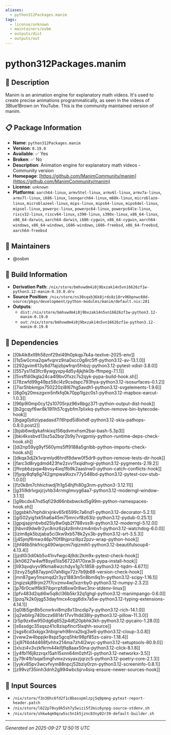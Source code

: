 ```yaml
---
aliases:
  - python312Packages.manim
tags:
  - license/unknown
  - maintainers/osbm
  - outputs/dist
  - outputs/out
---
```


# python312Packages.manim

## 📝 Description

Manim is an animation engine for explanatory math videos. It's used to
create precise animations programmatically, as seen in the videos of
3Blue1Brown on YouTube. This is the community maintained version of
manim.


## 📋 Package Information

- **Name**: `python312Packages.manim`
- **Version**: `0.19.0`
- **Available**: ✅ Yes
- **Broken**: ✅ No
- **Description**: Animation engine for explanatory math videos - Community version
- **Homepage**: [https://github.com/ManimCommunity/manim](https://github.com/ManimCommunity/manim)
- **License**: `unknown`
- **Platforms**: `aarch64-linux`, `armv5tel-linux`, `armv6l-linux`, `armv7a-linux`, `armv7l-linux`, `i686-linux`, `loongarch64-linux`, `m68k-linux`, `microblaze-linux`, `microblazeel-linux`, `mips-linux`, `mips64-linux`, `mips64el-linux`, `mipsel-linux`, `powerpc-linux`, `powerpc64-linux`, `powerpc64le-linux`, `riscv32-linux`, `riscv64-linux`, `s390-linux`, `s390x-linux`, `x86_64-linux`, `x86_64-darwin`, `aarch64-darwin`, `i686-cygwin`, `x86_64-cygwin`, `aarch64-windows`, `x86_64-windows`, `i686-windows`, `i686-freebsd`, `x86_64-freebsd`, `aarch64-freebsd`
## 👥 Maintainers

- @osbm


## 🔧 Build Information

- **Derivation Path**: `/nix/store/bmhvwdm4i0j9bxzak14n5vn16626zf1w-python3.12-manim-0.19.0.drv`
- **Source Position**: `/nix/store/ns30sqxb36k8jrds8z18rv96bpnwc60d-source/pkgs/development/python-modules/manim/default.nix:281`
- **Outputs**:
  - `dist`:  `/nix/store/bmhvwdm4i0j9bxzak14n5vn16626zf1w-python3.12-manim-0.19.0`
  - `out`:  `/nix/store/bmhvwdm4i0j9bxzak14n5vn16626zf1w-python3.12-manim-0.19.0`

## 🔗 Dependencies

- [[0k4ik8xll9h58znf29xl49h0pkqp7k4a-texlive-2025-env]]
- [[1s5w0cma2qwfvqnrz9na0xcc0g6rc5ff-python3.12-av-13.1.0]]
- [[292gvim613y8d7fajizbjwfrqn5fnbzj-python3.12-pytest-xdist-3.8.0]]
- [[557ys11d3fcr8ywgyxpy4d5y4jkjhk0b-ffmpeg-7.1.1]]
- [[5vsffdi0kgla24ca4l9bv0fxzc7s2qyk-pypa-build-hook.sh]]
- [[78zwfd99g49pz58cl4z9csdspc793hya-python3.12-isosurfaces-0.1.2]]
- [[7isr5hbkmjpx750220zi8l67hg5avdh1-python3.12-svgelements-1.9.6]]
- [[8g0q20mszgxm5nfkfq0k70pp1lgzc0s1-python3.12-mapbox-earcut-1.0.3]]
- [[96p9l0mp0cy12s10705rpz96x6bgz371-python-output-dist-hook]]
- [[b2gcqyf6wr8k19l1h57cgybfm7plixkq-python-remove-bin-bytecode-hook]]
- [[bgag0jdiziypadasd7i16hpd5i8ixhdf-python3.12-skia-pathops-0.8.0.post2]]
- [[bjsb6wdjykafnkixq156qdvmxhsm2bai-bash-5.3p3]]
- [[bki4kxsbvd13sz5a2bqr2b9y7vvgpmiy-python-runtime-deps-check-hook.sh]]
- [[di2np59yg9yf560yms5ff9188a5gnlbb-python-imports-check-hook.sh]]
- [[dkqa3dj2k1vqrmlyd6hrdf8dww0f5dr9-python-remove-tests-dir-hook]]
- [[farc3d8rygdmd423fw2zvv11xqidhvgi-python3.12-pygments-2.19.2]]
- [[fhrpbbzpqw4bvsy4ixq1fb9k2aaslnw0-python-catch-conflicts-hook]]
- [[fjyqy8qfq6g742gmpwa9ixzv77y548bd-python3.12-pytest-cov-stub-1.0.0]]
- [[fz0k8m7chhichwdj1h1g54hjfh80g3nm-python3-3.12.11]]
- [[g31i9drlvgxjcjvhb34rrmglmvyg6aa7-python3.12-moderngl-window-3.1.1]]
- [[g9bcdx47nd5qfi29d66nbxbwckd5g99m-python-namespaces-hook.sh]]
- [[ggsbkh7nphdirxjnkv65r6599c7a6nd1-python3.12-decorator-5.2.1]]
- [[gi502yig1xk5ha6a45m75mrcvf8z63lz-python3.12-pydub-0.25.1]]
- [[gpqjspjrnbvbd25ly8w0qb2f788vss9i-python3.12-moderngl-5.12.0]]
- [[hbvrd9dw8r2yc8mz6zj4z8mhrzm4mbv1-python3.12-watchdog-6.0.0]]
- [[izim8pk5bzjaba5ci3kw9xb578k2yx3b-python3.12-srt-3.5.3]]
- [[j45jmjf6mwz46p7f0f8hjpnzi9pz2pzv-wrap-python-hook]]
- [[jhf46b5hkfricg490wipcmi7iqizmih1-python3.12-beautifulsoup4-4.13.4]]
- [[jzdl0i3di0kb5v41nvfwgc4j9dc2km9x-pytest-check-hook]]
- [[kh0627w4wff8syd1iis567224170xw3l-pypa-install-hook]]
- [[li93qvqlvyv9fkma8wzchdyx1g7c1858-python3.12-tqdm-4.67.1]]
- [[lzvy25g887aypn07ah8igv72z7b9jb88-version-check-hook]]
- [[mn87gwy1msmqd2r3yz1883m5n8bm9q1n-python3.12-scipy-1.16.1]]
- [[ngizskj89rjm27f7cvzmv4wj1xzrrby0-python3.12-numpy-2.3.2]]
- [[p76r0cwlf6k97ibprrpfd8xw0r8wc3nx-stdenv-linux]]
- [[pfv483d2qdi6w5q8cl36b5kr32q1ghgl-python3.12-manimpango-0.6.0]]
- [[pzq7k2k0jqg53dayfmcx4cqg6dix7a5w-python3.12-typing-extensions-4.14.1]]
- [[q0l8i5gn8b5cnxrkvi8mz8x13ncdip7y-python3.12-rich-14.1.0]]
- [[q2wblirg740bczx6814r17vv1hdd38ly-python3.12-pillow-11.3.0]]
- [[r5p9zx6w950dg6q652p4dfj20pbhk3kh-python3.12-pycairo-1.28.0]]
- [[s6ssdgc35sqsz41c8zispflncr5lxqhh-source]]
- [[sgs6cd3xkjgx3nbigrwh98nra2bqj3w6-python3.12-cloup-3.0.8]]
- [[vww2w4bppjkr8spz5gcq5hkr98pf85zs-cairo-1.18.4]]
- [[xj97f4d4d468fjvhhx214ma7zh4l2wyc-python3.12-setuptools-80.9.0]]
- [[xlvzi4v3vzkfkrm44kifjflq8aax50na-python3.12-click-8.1.8]]
- [[y4fb116j8zzrqx15ah15xnn64m0zhf2i-python3.12-networkx-3.5]]
- [[y79r4fb1sqai5mgfvmxzvsyaxzjqrzc5-python3.12-poetry-core-2.1.3]]
- [[yykv85pv3wcvfvym88npcj52bziy0rzn-python3.12-screeninfo-0.8.1]]
- [[z99vzf35iinh3dnh2g994wbcbjrv4siq-ensure-newer-sources-hook]]

## 📁 Input Sources

- `/nix/store/f3n36hc6fd2f1c8basxpmlzpj5q9pmng-pytest-report-header.patch`
- `/nix/store/l622p70vy8k5sh7y5wizi5f2mic6ynpg-source-stdenv.sh`
- `/nix/store/shkw4qm9qcw5sc5n1k5jznc83ny02r39-default-builder.sh`

---
*Generated on 2025-09-27 12:50:15 UTC*
